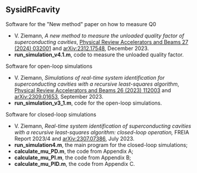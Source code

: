 ## SysidRFcavity

Software for the "New method" paper on how to measure Q0
  * V. Ziemann, *A new method to measure the unloaded quality factor of superconducting cavities*,
   [Physical Review Accelerators and Beams 27 (2024) 032001](https://doi.org/10.1103/PhysRevAccelBeams.27.032001)
   and [arXiv:2312.17548](http://arxiv.org/abs/2312.17548), December 2023.
  * **run_simulation_v4.1.m**, code to measure the unloaded quality factor.

Software for open-loop simulations
  * V. Ziemann, *Simulations of real-time system identification for superconducting cavities with a recursive least-squares algorithm*, [Physical Review Accelerators and Beams 26 (2023) 112003](https://doi.org/10.1103/PhysRevAccelBeams.26.112003) and [arXiv:2309.01653](https://arxiv.org/abs/2309.01653), September 2023.
  * **run_simulation_v3_1.m**, code for the open-loop simulations.


Software for closed-loop simulations
  * V. Ziemann, *Real-time system identification of superconducting cavities with a recursive least-squares algorithm: closed-loop operation,* FREIA Report 2023/4 and [arXiv:2307.07386](https://arxiv.org/abs/2307.07386), July  2023.
  * **run_simulation4.m**, the main program for the closed-loop simulations;
  * **calculate_mu_PD.m**, the code from Appendix A;
  * **calculate_mu_PI.m**, the code from Appendix B;
  * **calculate_mu_PID.m**, the code from Appendix C.
